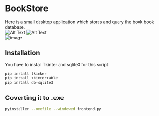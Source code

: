 # BookStore
Here is a small desktop application which stores and query the book book database.<br/>
![Alt Text](https://img.shields.io/badge/Python-3.7.4-red)
![Alt Text](https://img.shields.io/badge/MySQL-8.0-orange)<br/>
![image](https://drive.google.com/file/d/1wqSYkOQ8MEyDTqjXy_sOrok-khdRU-Ks/view?usp=sharing)
## Installation
You have to install Tkinter and sqlite3 for this script
```bash
pip install tkinker
pip install tkintertable
pip install db-sqlite3
```
## Coverting it to .exe
```bash
pyinstaller --onefile --windowed frontend.py
```
